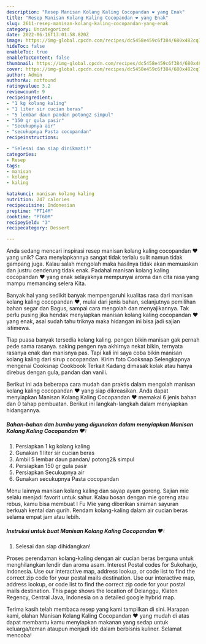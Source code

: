 ```yaml
---
description: "Resep Manisan Kolang Kaling Cocopandan ❤ yang Enak"
title: "Resep Manisan Kolang Kaling Cocopandan ❤ yang Enak"
slug: 2611-resep-manisan-kolang-kaling-cocopandan-yang-enak
category: Uncategorized
date: 2022-06-16T13:01:58.820Z
image: https://img-global.cpcdn.com/recipes/dc5458e459c6f384/680x482cq70/manisan-kolang-kaling-cocopandan-foto-resep-utama.jpg
hideToc: false
enableToc: true
enableTocContent: false
thumbnail: https://img-global.cpcdn.com/recipes/dc5458e459c6f384/680x482cq70/manisan-kolang-kaling-cocopandan-foto-resep-utama.jpg
cover: https://img-global.cpcdn.com/recipes/dc5458e459c6f384/680x482cq70/manisan-kolang-kaling-cocopandan-foto-resep-utama.jpg
author: Admin
authorAv: notfound
ratingvalue: 3.2
reviewcount: 9
recipeingredient:
- "1 kg kolang kaling"
- "1 liter sir cucian beras"
- "5 lembar daun pandan potong2 simpul"
- "150 gr gula pasir"
- "Secukupnya air"
- "secukupnya Pasta cocopandan"
recipeinstructions:

- "Selesai dan siap dinikmati!"
categories:
- Resep
tags:
- manisan
- kolang
- kaling

katakunci: manisan kolang kaling 
nutrition: 247 calories
recipecuisine: Indonesian
preptime: "PT14M"
cooktime: "PT60M"
recipeyield: "3"
recipecategory: Dessert

---
```





Anda sedang mencari inspirasi resep manisan kolang kaling cocopandan ❤ yang unik? Cara menyiapkannya sangat tidak terlalu sulit namun tidak gampang juga. Kalau salah mengolah maka hasilnya tidak akan memuaskan dan justru cenderung tidak enak. Padahal manisan kolang kaling cocopandan ❤ yang enak selayaknya mempunyai aroma dan cita rasa yang mampu memancing selera Kita.





Banyak hal yang sedikit banyak mempengaruhi kualitas rasa dari manisan kolang kaling cocopandan ❤, mulai dari jenis bahan, selanjutnya pemilihan bahan segar dan Bagus, sampai cara mengolah dan menyajikannya. Tak perlu pusing jika hendak menyiapkan manisan kolang kaling cocopandan ❤ yang enak,      asal sudah tahu triknya maka hidangan ini bisa jadi sajian istimewa.














Tiap puasa banyak tersedia kolang kaling. pengen bikin manisan gak pernah pede sama rasanya. saking pengen nya akhirnya nekat bikin, ternyata rasanya enak dan manisnya pas. Tapi kali ini saya coba bikin manisan kolang kaling dari sirup cocopandan. Kirim foto Cooksnap Selengkapnya mengenai Cooksnap Cookbook Terkait Kadang dimasak kolak atau hanya direbus dengan gula, pandan dan vanili.






Berikut ini ada beberapa cara mudah dan praktis dalam mengolah manisan kolang kaling cocopandan ❤ yang siap dikreasikan. Anda dapat menyiapkan Manisan Kolang Kaling Cocopandan ❤ memakai 6 jenis bahan dan 0 tahap pembuatan. Berikut ini langkah-langkah dalam menyiapkan hidangannya.

<!--inarticleads1-->

##### Bahan-bahan dan bumbu yang digunakan dalam menyiapkan Manisan Kolang Kaling Cocopandan ❤:

1. Persiapkan 1 kg kolang kaling
1. Gunakan 1 liter sir cucian beras
1. Ambil 5 lembar daun pandan/ potong2&amp; simpul
1. Persiapkan 150 gr gula pasir
1. Persiapkan Secukupnya air
1. Gunakan secukupnya Pasta cocopandan


Menu lainnya manisan kolang kaling dan sayap ayam goreng. Sajian mie selalu menjadi favorit untuk sahur. Kalau bosan dengan mie goreng atau rebus, kamu bisa membuat I Fu Mie yang diberikan siraman sayuran berkuah kental dan gurih. Rendam kolang-kaling dalam air cucian beras selama empat jam atau lebih. 

<!--inarticleads2-->

##### Instruksi untuk buat Manisan Kolang Kaling Cocopandan ❤:


1. Selesai dan siap dihidangkan!

Proses perendaman kolang-kaling dengan air cucian beras berguna untuk menghilangkan lendir dan aroma asam. Interest Postal codes for Sukoharjo, Indonesia. Use our interactive map, address lookup, or code list to find the correct zip code for your postal mails destination. Use our interactive map, address lookup, or code list to find the correct zip code for your postal mails destination. This page shows the location of Delanggu, Klaten Regency, Central Java, Indonesia on a detailed google hybrid map. 

Terima kasih telah membaca resep yang kami tampilkan di sini. Harapan kami, olahan Manisan Kolang Kaling Cocopandan ❤ yang mudah di atas dapat membantu kamu menyiapkan makanan yang sedap untuk keluarga/teman ataupun menjadi ide dalam berbisnis kuliner. Selamat mencoba!
